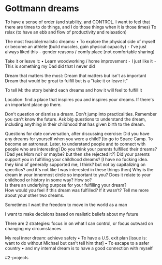 # Gottmann dreams
To have a sense of order (and stability, and CONTROL. I want to feel that there are times to do things, and I do those things when it is those times)
To relax (to have an ebb and flow of productivity and relaxation)


The most feasible/realistic dreams:
	•	To explore the physical side of myself or become an athlete (build muscles, gain physical capacity)
	⁃	I've just always liked this
	⁃	gender reasons / comfy place [not comfortable sharing]

Take it or leave it:
	•	Learn woodworking / home improvement
	⁃	I just like it
	⁃	This is something my Dad did that I never did



Dream that matters the most: 
Dream that matters but isn't as important
Dream that would be great to fulfill but is a "take it or leave it"

To tell M: the story behind each dreams and how it will feel to fulfill it

Location: find a place that inspires you and inspires your dreams. If there's an important place go there. 

Don't question or dismiss a dream. Don't jump into practicalities. Remember you can't know the future. Ask big questions to understand the dream, including anything in their childhood that has given birth to the dream.

Questions for date conversation, after discussing exercise:
Did you have any dreams for yourself when you were a child? [to go to Space Camp. To become an astronaut. Later, to understand people and to connect with people who are interesting]
Do you think your parents fulfilled their dreams? [Dad yes Mom no? or maybe? but then she rejected it?]
Did your parents support you in fulfilling your childhood dreams? [I have no fucking idea. they kind of generally supported me, I think? but not by capitalizing on specifics? and it's not like I was interested in these things then]
Why is the dream in your innermost circle so important to you? 
Does it relate to your childhood or history in some way? How so?  
Is there an underlying purpose for your fulfilling your dream?  
How would you feel if this dream was fulfilled? If it wasn’t?  Tell me more about your other two dreams.









Sometimes I want the freedom to move in the world as a man

I want to make decisions based on realistic beliefs about my future

There are 2 strategies: focus in on what I can control, or focus outward on changing my circumstances

My real inner dream: achieve safety
	•	To have a U.S. exit plan [issue is: want to do without Michael but can't tell him that]
	•	To escape to a safer country
	•	and my internal dream is to have a good connection with myself

#2-projects